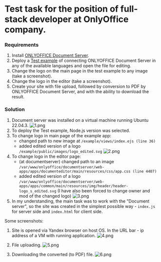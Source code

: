 # Test task for the position of full-stack developer at OnlyOffice company.
### Requirements
1. Install [ONLYOFFICE Document Server](https://helpcenter.onlyoffice.com/installation/docs-index.aspx).
2. Deploy a [Test example](https://api.onlyoffice.com/editors/demopreview) of connecting ONLYOFFICE Document Server in any of the available languages and open the file for editing.
3. Change the logo on the main page in the test example to any image (take a screenshot).
4. Change the logo in the editor (take a screenshot).
5. Create your site with file upload, followed by conversion to PDF by ONLYOFFICE Document Server, and with the ability to download the result.

### Solution
1. Document server was installed on a virtual machine running Ubuntu 22.04.3.
![1.png]()
2. To deploy the Test example, Node.js version was selected.
3. To change logo in main page of the example app:
	- changed path to new image at `/example/views/index.ejs (line 36)`
	- added edited version of a logo `/example/public/images/logo_edited.svg`
![2.png]()
4. To change logo in the editor page:
	- (at documentserver) changed path to an image `/var/www/onlyoffice/documentserver/web-apps/apps/documenteditor/main/resources/css/app.css (line 4407)`
	- added edited version of a logo `/var/www/onlyoffice/documentserver/web-apps/apps/common/main/resources/img/header/header-logo_s_edited.svg`
(I have also been forced to change owner and mod of the changed logo)
![3.png]()
5. In my understanding, the main task was to work with the "Document server", so the site was created in the simplest possible way - `index.js` for server side and `index.html` for client side.

Some screenshots:
1. Site is opened via Yandex browser on host OS. In the URL bar - ip address of a VM with running application.
![4.png]()

2. File uploading.
![5.png]()

3. Downloading the converted (to PDF) file.
![6.png]()
